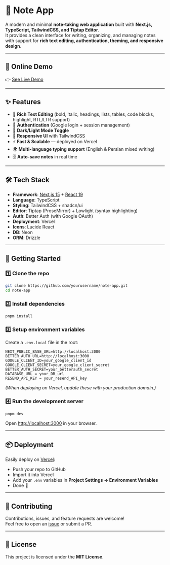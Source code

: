 # 📒 Note App  

A modern and minimal **note-taking web application** built with **Next.js, TypeScript, TailwindCSS, and Tiptap Editor**.  
It provides a clean interface for writing, organizing, and managing notes with support for **rich text editing, authentication, theming, and responsive design**.  

---

## 🔗 Online Demo  
👉 [See Live Demo](https://poooyanoteapp12e32213.dpdns.org/)  

---

## ✨ Features  
- 📝 **Rich Text Editing** (bold, italic, headings, lists, tables, code blocks, highlight, RTL/LTR support)  
- 🔐 **Authentication** (Google login + session management)  
- 🎨 **Dark/Light Mode Toggle**  
- 📱 **Responsive UI** with TailwindCSS  
- ⚡ **Fast & Scalable** — deployed on Vercel  
- 🌍 **Multi-language typing support** (English & Persian mixed writing)  
- 🗄️ **Auto-save notes** in real time  

---

## 🛠 Tech Stack  
- **Framework**: [Next.js 15](https://nextjs.org/) + [React 19](https://react.dev/)  
- **Language**: TypeScript  
- **Styling**: TailwindCSS + shadcn/ui  
- **Editor**: Tiptap (ProseMirror) + Lowlight (syntax highlighting)  
- **Auth**: Better Auth (with Google OAuth)  
- **Deployment**: Vercel  
- **Icons**: Lucide React  
- **DB**: Neon
- **ORM**: Drizzle

---

## 🚀 Getting Started  

### 1️⃣ Clone the repo  
```bash
git clone https://github.com/yourusername/note-app.git
cd note-app
```

### 2️⃣ Install dependencies  
```bash
pnpm install
```

### 3️⃣ Setup environment variables  
Create a `.env.local` file in the root:  
```env
NEXT_PUBLIC_BASE_URL=http://localhost:3000
BETTER_AUTH_URL=http://localhost:3000
GOOGLE_CLIENT_ID=your_google_client_id
GOOGLE_CLIENT_SECRET=your_google_client_secret
BETTER_AUTH_SECRET=your_betterauth_secret
DATABASE_URL = your_DB_url
RESEND_API_KEY = your_resend_API_key
```

*(When deploying on Vercel, update these with your production domain.)*  

### 4️⃣ Run the development server  
```bash
pnpm dev
```
Open [http://localhost:3000](http://localhost:3000) in your browser.  

---

## 📦 Deployment  
Easily deploy on [Vercel](https://vercel.com/):  
- Push your repo to GitHub  
- Import it into Vercel  
- Add your `.env` variables in **Project Settings → Environment Variables**  
- Done 🎉  

---

## 🤝 Contributing  
Contributions, issues, and feature requests are welcome!  
Feel free to open an [issue](https://github.com/pooyasamimi/note-app/issues) or submit a PR.  

---

## 📜 License  
This project is licensed under the **MIT License**.  




